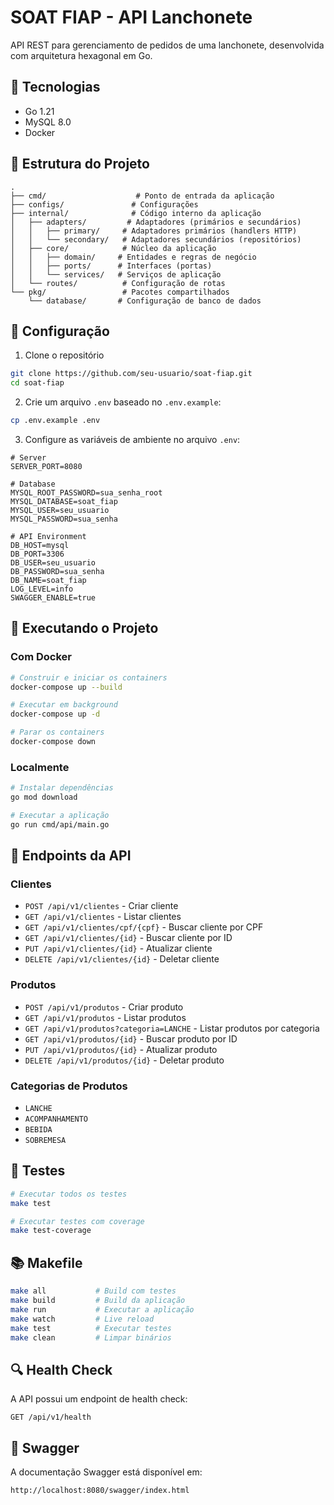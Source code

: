 # SOAT FIAP - API Lanchonete

API REST para gerenciamento de pedidos de uma lanchonete, desenvolvida com arquitetura hexagonal em Go.

## 🚀 Tecnologias

- Go 1.21
- MySQL 8.0
- Docker

## 📁 Estrutura do Projeto

```
.
├── cmd/                    # Ponto de entrada da aplicação
├── configs/               # Configurações
├── internal/              # Código interno da aplicação
│   ├── adapters/         # Adaptadores (primários e secundários)
│   │   ├── primary/     # Adaptadores primários (handlers HTTP)
│   │   └── secondary/   # Adaptadores secundários (repositórios)
│   ├── core/            # Núcleo da aplicação
│   │   ├── domain/     # Entidades e regras de negócio
│   │   ├── ports/      # Interfaces (portas)
│   │   └── services/   # Serviços de aplicação
│   └── routes/          # Configuração de rotas
└── pkg/                 # Pacotes compartilhados
    └── database/       # Configuração de banco de dados
```

## 🔧 Configuração

1. Clone o repositório
```bash
git clone https://github.com/seu-usuario/soat-fiap.git
cd soat-fiap
```

2. Crie um arquivo `.env` baseado no `.env.example`:
```bash
cp .env.example .env
```

3. Configure as variáveis de ambiente no arquivo `.env`:
```env
# Server
SERVER_PORT=8080

# Database
MYSQL_ROOT_PASSWORD=sua_senha_root
MYSQL_DATABASE=soat_fiap
MYSQL_USER=seu_usuario
MYSQL_PASSWORD=sua_senha

# API Environment
DB_HOST=mysql
DB_PORT=3306
DB_USER=seu_usuario
DB_PASSWORD=sua_senha
DB_NAME=soat_fiap
LOG_LEVEL=info
SWAGGER_ENABLE=true
```

## 🚀 Executando o Projeto

### Com Docker

```bash
# Construir e iniciar os containers
docker-compose up --build

# Executar em background
docker-compose up -d

# Parar os containers
docker-compose down
```

### Localmente

```bash
# Instalar dependências
go mod download

# Executar a aplicação
go run cmd/api/main.go
```

## 📡 Endpoints da API

### Clientes
- `POST /api/v1/clientes` - Criar cliente
- `GET /api/v1/clientes` - Listar clientes
- `GET /api/v1/clientes/cpf/{cpf}` - Buscar cliente por CPF
- `GET /api/v1/clientes/{id}` - Buscar cliente por ID
- `PUT /api/v1/clientes/{id}` - Atualizar cliente
- `DELETE /api/v1/clientes/{id}` - Deletar cliente

### Produtos
- `POST /api/v1/produtos` - Criar produto
- `GET /api/v1/produtos` - Listar produtos
- `GET /api/v1/produtos?categoria=LANCHE` - Listar produtos por categoria
- `GET /api/v1/produtos/{id}` - Buscar produto por ID
- `PUT /api/v1/produtos/{id}` - Atualizar produto
- `DELETE /api/v1/produtos/{id}` - Deletar produto

### Categorias de Produtos
- `LANCHE`
- `ACOMPANHAMENTO`
- `BEBIDA`
- `SOBREMESA`

## 🧪 Testes

```bash
# Executar todos os testes
make test

# Executar testes com coverage
make test-coverage
```

## 📚 Makefile

```bash
make all           # Build com testes
make build         # Build da aplicação
make run           # Executar a aplicação
make watch         # Live reload
make test          # Executar testes
make clean         # Limpar binários
```

## 🔍 Health Check

A API possui um endpoint de health check:
```
GET /api/v1/health
```

## 📖 Swagger

A documentação Swagger está disponível em:
```
http://localhost:8080/swagger/index.html
```